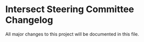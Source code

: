 # Intersect Steering Committee Changelog

All major changes to this project will be documented in this file.
